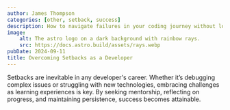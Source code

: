 ```yaml
---
author: James Thompson
categories: [other, setback, success]
description: How to navigate failures in your coding journey without losing motivation.
image:
    alt: The astro logo on a dark background with rainbow rays.
    src: https://docs.astro.build/assets/rays.webp
pubDate: 2024-09-11
title: Overcoming Setbacks as a Developer
---
```


Setbacks are inevitable in any developer's career. Whether it’s debugging complex issues or struggling with new technologies, embracing challenges as learning experiences is key. By seeking mentorship, reflecting on progress, and maintaining persistence, success becomes attainable.
